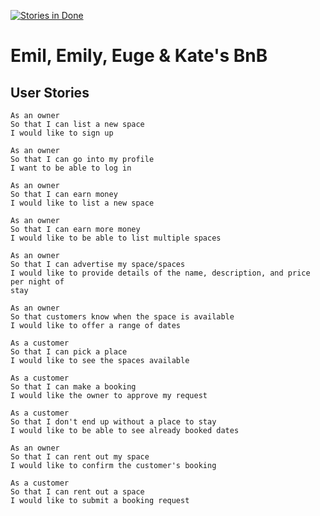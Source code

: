 [![Stories in Done](https://badge.waffle.io/emmpak/EEEKbnb.png?label=ready&title=Done)](http://waffle.io/emmpak/EEEKbnb)

# Emil, Emily, Euge & Kate's BnB

## User Stories
```
As an owner
So that I can list a new space
I would like to sign up

As an owner
So that I can go into my profile
I want to be able to log in

As an owner
So that I can earn money
I would like to list a new space

As an owner
So that I can earn more money
I would like to be able to list multiple spaces

As an owner
So that I can advertise my space/spaces
I would like to provide details of the name, description, and price per night of
stay

As an owner
So that customers know when the space is available
I would like to offer a range of dates

As a customer
So that I can pick a place
I would like to see the spaces available

As a customer
So that I can make a booking
I would like the owner to approve my request

As a customer
So that I don't end up without a place to stay
I would like to be able to see already booked dates

As an owner
So that I can rent out my space
I would like to confirm the customer's booking

As a customer
So that I can rent out a space
I would like to submit a booking request
```

